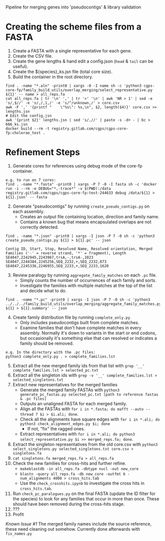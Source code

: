 Pipeline for merging genes into 'pseudocontigs' & library validation

# Creating the scheme files from a FASTA

1. Create a FASTA with a single representative for each gene.
2. Create the CSV file.
3. Create the gene lengths & hand edit a config.json (`head` & `tail` can be useful).
4. Create the ${species}_ks.jsn file (total core size).
5. Build the container in the root directory.
```
find . -name "*.aln" -print0 | xargs -0 -I name sh -c 'python3 cgps-core-fp/family_build_utils/overlap_merging/select_representative.py ${1}' -- name > all_reps.fa
cat all_reps.fa | tr '\n' ',' | tr '>' '\n' | awk 'NR > 1' | sed -e 's/,$//' -e 's/,/,1,/' -e 's/^/unknown,/' > core.csv
awk -F ',' '{printf "    \"%s\": %s,\n", $2, length($4)}' core.csv >> lengths.jsn
# Edit the config.jsn
awk '{print $2}' lengths.jsn | sed 's/,//' | paste -s -d+ - | bc > 666_ks.jsn
docker build --rm -t registry.gitlab.com/cgps/cgps-core-fp:cholerae_test .
```

# Refinement Steps

1. Generate cores for references using debug mode of the core-fp container.

```
e.g. to run on 7 cores:
find . -name "*.fasta" -print0 | xargs -P 7 -0 -I fasta sh -c 'docker run -i --rm -e DEBUG="*,-trace*" -v $(PWD):/data registry.gitlab.com/cgps/cgps-core-fp:test-244633 debug /data/${1} > ${1}.json' -- fasta
```
2. Generate "pseudocontigs" by running `create_pseudo_contigs.py` on each assembly.
    * Creates an output file containing location, direction and family name.
    * Contains a known bug that means encapsulated overlaps are not correctly detected.
```
find . -name "*.json" -print0 | xargs -I json -P 7 -0 sh -c 'python3 create_pseudo_contigs.py ${1} > ${1}.pc' -- json

Contig ID, Start, Stop, Resolved Name, Resolved orientation, Merged Families ('-' = reverse strand, '*' = fragment), Length
SE4047,2242945,2243967,trsA,-,trsA-,1023
SE4047,2244384,2245256,SEQ_2232,+,SEQ_2232,873
SE4047,2245336,2246955,SEQ_2233,+,SEQ_2233,1620
```
3. Review paralogy by running `aggregate_family_matches` on each `.pc` file.
    * Simply counts the number of occurrences of each family and sorts.
    * Investigate the families with multiple matches at the top of the list and decide what to do.
```
find . -name "*.pc" -print0 | xargs -I json -P 7 -0 sh -c 'python3 ../../../family_build_utils/overlap_merging/aggregate_family_matches.py ${1} > ${1}.summary' -- json
```
4. Create family distribution file by running `complete_only.py`
    * Only includes pseudocontigs built from complete matches.
    * Examine families that don't have complete matches in every assembly. Normally it's down to variants in the start or end codons, but occasionally it's something else that can resolved or indicates a family should be removed. 
```
e.g. In the directory with the .pc files:
python3 complete_only.py . > complete_families.lst
``` 
5. Extract all the new merged family ids from that list with `grep '__' complete_families.lst > selected_pc.txt`
6. Extract all the singleton ids with `grep -v '__' complete_families.lst > selected_singletons.txt`
7. Extract new representatives for the merged families
    * Generate the merged family FASTAs with `python3 generate_pc_fastas.py selected_pc.txt [path to reference fastas & .pc files]`
    * Outputs an unaligned FASTA for each merged family.
    * Align all the FASTAs with `for i in *.fasta; do mafft --auto --thread 7 $i > $i.ali; done`.
    * Check all the alignments have square edges with `for i in *.ali; do python3 check_alignment_edges.py $i; done`
      * If not, "fix" the ragged ones. 
    * Extract representatives with `for i in *.ali; do python3 select_representative.py $i >> merged_reps.fa; done`.
8. Extract the singleton representatives from the old core.csv with `python3 select_singletons.py selected_singletons.txt core.csv > singletons.fa`
9. `cat singletons.fa merged_reps.fa > all_reps.fa`
10. Check the new families for cross-hits and further refine.
    * `makeblastdb -in all_reps.fa -dbtype nucl -out new_core`
    * `blastn -query all_reps.fa -db new_core -outfmt 6 -num_alignments 4000 > cross_hits.tab`
    * Use the `check_crosshits.ipynb` to investigate the cross hits in `cross_hits.tab`.
11. Run `check_pc_paralogues.py` on the final FASTA (update the ID filter for the species) to look for any families that occur in more than once. These should have been removed during the cross-hits stage.
12. ???
13. Profit

_Known Issue #1_
The merged family names include the source reference, these need cleaning out somehow. Currently done afterwards with `fix_names.py` 
